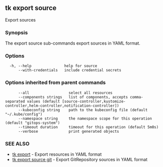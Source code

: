 ## tk export source

Export sources

### Synopsis

The export source sub-commands export sources in YAML format.

### Options

```
  -h, --help               help for source
      --with-credentials   include credential secrets
```

### Options inherited from parent commands

```
      --all                  select all resources
      --components strings   list of components, accepts comma-separated values (default [source-controller,kustomize-controller,helm-controller,notification-controller])
      --kubeconfig string    path to the kubeconfig file (default "~/.kube/config")
      --namespace string     the namespace scope for this operation (default "gitops-system")
      --timeout duration     timeout for this operation (default 5m0s)
      --verbose              print generated objects
```

### SEE ALSO

* [tk export](tk_export.md)	 - Export resources in YAML format
* [tk export source git](tk_export_source_git.md)	 - Export GitRepository sources in YAML format

